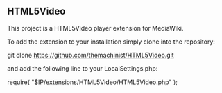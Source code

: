 HTML5Video
-------

This project is a HTML5Video player extension for MediaWiki.

To add the extension to your installation simply clone into the repository:

git clone https://github.com/themachinist/HTML5Video.git

and add the following line to your LocalSettings.php:

require( "$IP/extensions/HTML5Video/HTML5Video.php" );
